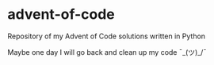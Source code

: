 # advent-of-code
Repository of my Advent of Code solutions written in Python

Maybe one day I will go back and clean up my code ¯\_(ツ)_/¯

